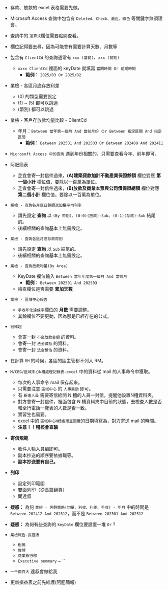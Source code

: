 
- 存款、放款的 excel 表格需要先做。

- Microsoft Access 查詢中包含有 `Deleted、Check、最近、綠色` 等關鍵字無須理會。

- 查詢中的 `運算式`欄位需要點開查看。

- 欄位記得要去尋，因為可能會有需要計算天數、月數等

- 包含有 `ClientCd` 的查詢通常有 `xxx (當前)`、`xxx (前期)` 
    - `xxxx ClientCd` 裡面的 keyDate 就填寫 `當期時間 Or 前期時間`
        - **範例：** `2025/03 Or 2025/02`

- 業檢 - 各區月底存放利差
    - (0) 的類型需要設定
    - (1) ~ (5) 都可以跳過
    - (幣別) 都可以跳過

- 業檢 - 客戶存放款均量比較 - ClientCd
    - 年月：`Between 當年第一個月 And 當前月份 Ｏr Between 指定區間 And 指定區間`
        - **範例：** `Between 202501 And 202503 Or Between 202409 And 202411` 

- `Microsoft Access 中的查詢` 遇到年份相關的，只需要查看今年、前年即可。

- 阿肥簡表
    - 芝宜會寄一封信件過來，**(A)建築貸款加計不動產業保證餘額** 欄位對應 **第一個小計** 欄位值，要除以一百萬為單位。
    - 芝宜會寄一封信件過來，**(B)放款及商業本票與公司債保證總額** 欄位對應 **第二個小計** 欄位值，要除以一百萬為單位。

- `業檢 - 查詢各月底日餘額及加權平均利率`
    - 請先設定 **查詢** 以 `(By 幣別)、(0-0)(放款)-Sub`、`(0-1)(存款)-Sub` 結尾的。
    - 後續相關的查詢基本上無需設定。

- `業檢 - 查詢各區月底存款幣別`
    - 請先設定 **查詢** 以 `Sub` 結尾的。
    - 後續相關的查詢基本上無需設定。

- `業檢 - 查詢放款均量(By Area)`
    - KeyDate 欄位輸入 `Between 當年年度第一個月 And 當前月`
        - **範例：** `Between 202501 And 202503`
    - 檢查欄位是否需要 **累加天數**

- `業檢 - 區域中心報告`
    - `手收年化達成率`欄位的 **月數** 需要調整。
    - 其餘欄位不要更動，因為那是已經存在的公式。

- `翁雉超` 
    - 會寄一封 `不良放款金額` 的資料。
    - 會寄一封 `法金備抵` 的資料。
    - 會寄一封 `法金預估` 的資料。

- 在計算 `RM` 的時候，各區的區主管都不列入 RM。

- `M/CBG/區域中心N槽處理記錄表.excel` 中的資料從 mail 的人事命令中獲取。
    - 每次的人事命令 mail 保存起來。
    - 只需要注意 `區域中心` 的 `人事異動` 即可。
    - 有 `新進人員` 需要寄信給開 N 槽的人員一封信，提醒他設置N槽資料夾。
    - 對方會寄一封信件，裡面包含 N 槽資料夾中目前的狀態，去檢查人數是否和全行電話一覽表的人數是否一致。
    - 實習生也需要。
    - excel 中的 `區域中心N槽處理並回覆`的日期填寫為，對方寄送 mail 的時間。
    - **注意！！稽核會查驗**

- **寄信規範**
    - 收件人輸入員編即可。
    - 副本抄送的順序要依據職等。
    - **副本抄送要有自己。**

- **列印**
    - 設定列印範圍
    - 雙面列印（從長篇翻頁） 
    - 問達叔

- **疑惑：** 為何 `業檢 - 客群策略(均量、利收、利差、手收) - 年月` 中的時間是 `Between 202412 And 202512`，而不是 `Between 202501 And 202512`

- **疑惑：** 為何有些查詢的 `keyDate` 欄位要設置一堆 `Or` ?

- `業檢報告-長官版`
    - `樹鳳`
    - `俊博`
    - `商業銀行部`
    - `Executive summary` ~  ``

- `一千兩百大` 達叔會做給我

- 更新損益表之前先維護(阿肥簡報)